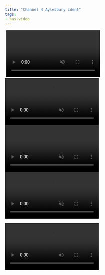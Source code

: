 ```yaml
---
title: "Channel 4 Aylesbury ident"
tags:
- has-video
---
```


<img scr="https://elaraks.github.io/dampcapital/ident.mp4" type="video/mp4"/>

<video autoplay loop muted>
<img scr="ident.mp4" type="video/mp4"/>
</video>

<video autoplay loop muted>
<source scr="ident.mp4" type="video/mp4"/>
</video>

<video autoplay loop muted>
<img scr="https://elaraks.github.io/dampcapital/ident.mp4" type="video/mp4"/>
</video>

<video autoplay loop muted>
<source scr="https://elaraks.github.io/dampcapital/ident.mp4" type="video/mp4"/>
</video>



![video](ident.mp4)